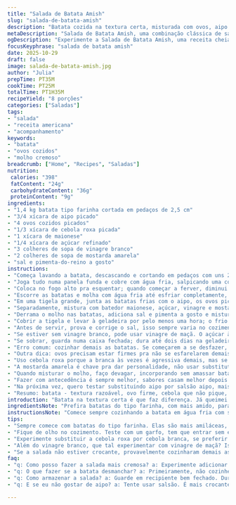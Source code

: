 ```yaml
---
title: "Salada de Batata Amish"
slug: "salada-de-batata-amish"
description: "Batata cozida na textura certa, misturada com ovos, aipo crocante e cebola branca. Molho cremoso com maionese, açúcar, vinagre e mostarda amarela, trazendo equilíbrio de sabores. Temperada com sal e pimenta na medida, gelada para apurar o sabor. Serve 8 pessoas. Sabor clássico do interior, com toque prático e moderno. Textura firme, mas macia – não desmancha. Fácil de fazer, mas exige atenção no cozimento da batata para não virar purê. Sugestão de trocar cebola por cebolinha para quem prefere sabor mais suave. Perfeita para churrascos, piqueniques ou refeições em família."
metaDescription: "Salada de Batata Amish, uma combinação clássica de sabores do interior com batata, ovos e um molho cremoso"
ogDescription: "Experimente a Salada de Batata Amish, uma receita cheia de sabor e tradição, ideal para refeições em família e eventos."
focusKeyphrase: "salada de batata amish"
date: 2025-10-29
draft: false
image: salada-de-batata-amish.jpg
author: "Julia"
prepTime: PT35M
cookTime: PT25M
totalTime: PT1H35M
recipeYield: "8 porções"
categories: ["Saladas"]
tags:
- "salada"
- "receita americana"
- "acompanhamento"
keywords:
- "batata"
- "ovos cozidos"
- "molho cremoso"
breadcrumb: ["Home", "Recipes", "Saladas"]
nutrition: 
 calories: "398"
 fatContent: "24g"
 carbohydrateContent: "36g"
 proteinContent: "9g"
ingredients:
- "1,4 kg batata tipo farinha cortada em pedaços de 2,5 cm"
- "3/4 xícara de aipo picado"
- "4 ovos cozidos picados"
- "1/3 xícara de cebola roxa picada"
- "1 xícara de maionese"
- "1/4 xícara de açúcar refinado"
- "3 colheres de sopa de vinagre branco"
- "2 colheres de sopa de mostarda amarela"
- "sal e pimenta-do-reino a gosto"
instructions:
- "Começa lavando a batata, descascando e cortando em pedaços com uns 2,5 cm; assim cozinha por igual sem se desfazer."
- "Joga tudo numa panela funda e cobre com água fria, salpicando uma colher e meia de chá de sal. Isso ajuda a temperar por dentro, não só por fora."
- "Coloca no fogo alto pra esquentar; quando começar a ferver, diminui o calor e macarenta até furar fácil com garfo. O barulho do borbulhar muda quando dá o ponto."
- "Escorre as batatas e molha com água fria até esfriar completamente, impede que cozinhem e paurem a textura."
- "Em uma tigela grande, junta as batatas frias com o aipo, os ovos picados e cebola roxa — a cebola roxa substitui a branca original, traz sabor mais suave e cor."
- "Separadamente, mistura com batedor maionese, açúcar, vinagre e mostarda; fica um molho cremoso com toque ácido e doce, equilibrado."
- "Derrama o molho nas batatas, adiciona sal e pimenta a gosto e mistura com delicadeza pra não amassar. Usar colher de silicone ajuda a preservar textura."
- "Cobrir a tigela e levar à geladeira por pelo menos uma hora; o frio ajuda a incorporar sabores e deixar textura firme, nada mole."
- "Antes de servir, prova e corrige o sal, isso sempre varia no cozimento. Se quiser, pode adicionar salsinha picada para frescor e cor."
- "Se estiver sem vinagre branco, pode usar vinagre de maçã. O açúcar às vezes substituo por mel, mais saudável e dá um toque sutíl."
- "Se sobrar, guarda numa caixa fechada; dura até dois dias na geladeira, mas perde um pouco da crocância do aipo com o tempo."
- "Erro comum: cozinhar demais as batatas. Se começarem a se desfazer, elas vão virar massa, perde aquela identidade na salada."
- "Outra dica: ovos precisam estar firmes pra não se esfarelarem demais na mistura, cozinhados por no mínimo 10 minutos em água fervente."
- "Uso cebola roxa porque a branca às vezes é agressiva demais, mas se preferir, pode manter a branca, só lavar em água fria antes de usar pra retirar aroma forte."
- "A mostarda amarela é chave pra dar personalidade, não usar substitutos genéricos, ou a receita perde a cara tradicional."
- "Quando misturar o molho, faço devagar, incorporando sem amassar batata nem ovos, textura é rei aqui!"
- "Fazer com antecedência é sempre melhor, sabores casam melhor depois de algumas horas frias. Na correria, geladeira por 30 minutos já ajuda."
- "Na próxima vez, quero testar substituindo aipo por salsão aipo, mais crocante e menos fibroso, já ouvi bons relatos."
- "Resumo: batata - textura razoável, ovo firme, cebola que não pique, molho cremoso a ponto, tempo na geladeira pra casar e voilà."
introduction: "Batata na textura certa é que faz diferença. Já queimei umas, já cozinhei demais outras, aprendi a escutar a panela ao invés do relógio. O crocante do aipo, o ovo que não desmancha, e um molho onde o ácido do vinagre contrasta com o doce do açúcar equilibram tudo. Troquei cebola branca por roxa por ser mais suave e colorida. Misturo tudo sem pressa, mexendo devagar, evitando que a salada vire purê. Deixo gelar; a mágica acontece na refrigeração, sabores se juntam e ficam mais profundos. Trago uma receita comalma, vivida, com erros aprendidos e acertos pessoais, perfeita pra quem quer um prato simples mas cheio de alma, daqueles que lembram almoço de domingo na fazenda."
ingredientsNote: "Prefira batatas do tipo farinha, com mais amido, para uma textura firme que não desmancha. O aipo pode ser substituído por talos de salsão se quiser algo mais crocante e menos fibroso, boa ideia para evitar aquele ar pesado. Cebola roxa cai melhor que branca, evita ardência exagerada, além de deixar a cor linda; mas se usar branca, lave e deixe repousar para tirar o gosto agressivo. O açúcar equilibra a acidez do vinagre, opção de mel funciona, mas muda sabor e adoçante. Use maionese de qualidade, textura e sabor caem muito se usar as baratas. A mostarda amarela é certa aqui, mostarda Dijon não substitui; busca aquela pegada marcante e tradicional. O sal vale por tudo, ajuste sempre ao final para evitar erro comum de salgar na panela. Ainda tem opções de vinagre: branco tradicional ou de maçã, dependendo da preferência pessoal e do que tem em casa. Ovo precisa estar bem cozido; isso evita que estoure na hora de misturar e deixa a salada com pedaços firmes e uniformes."
instructionsNote: "Comece sempre cozinhando a batata em água fria com sal, para temperar desde dentro. Monitorar visualmente e testar o ponto com garfo, que deve penetrar facilmente sem desmanchar. Enxague com água fria para parar cozimento; técnica simples que salva da batata cozinhar demais. A mistura dos ingredientes frios garante que o contraste seja mantido, nada de quente misturado com o molho gelado, ou perde textura e sabor. Fazer o molho separado ajuda a saber se o equilíbrio está bom; açúcar, vinagre, mostarda e maionese batidos uniformemente trazem consistência cremosa e sabor homogêneo. Ao juntar, não force, mexa com cuidado para o molho envolver tudo sem triturar. Gelar no mínimo 1 hora antes de servir aumenta sabor e textura, não pule. Sempre experimente antes de servir, ajuste o sal e pimenta. Pequenos detalhes evitam que a salada fique sem graça ou muito ácida. Se quiser incrementar, um toque de salsinha picada ou cebolinha fresca cai bem. Guarde os restos em recipiente fechado, 2 dias no máximo, para não perder a frescura e crocância."
tips:
- "Sempre comece com batatas do tipo farinha. Elas são mais amiláceas, mantêm a forma. Se usar outras, vai amassar. Mistura uma colher e meia de sal na água. Tempera bem a batata enquanto cozinha."
- "Fique de olho no cozimento. Teste com um garfo, tem que entrar sem esforço, mas não desmanchar. Se começar a estourar, já era. Depois que escorre, não esquece de molhar com água fria, isso para a cocção imediatamente."
- "Experimente substituir a cebola roxa por cebola branca, se preferir um sabor mais forte. Mas lembre-se de enxaguar bem a cebola branca em água fria. Isso ajuda a tirar aquele gosto intenso que pode amargar a salada."
- "Além do vinagre branco, que tal experimentar com vinagre de maçã? Isso dá um leve toque de doçura. Se não tiver açúcar, mel pode ser uma alternativa, mas altera o sabor. Teste e veja o que fica melhor para você."
- "Se a salada não estiver crocante, provavelmente cozinharam demais as batatas. Fique atento aos detalhes. O ponto ideal é fundamental para manter a textura firme, não vira purê. Se quiser adicionar algo mais fresco, a salsinha ou cebolinha são ótimas opções."
faq:
- "q: Como posso fazer a salada mais cremosa? a: Experimente adicionar mais maionese. Sem exageros. Ajuste aos poucos. Se precisar de mais acidez, vinagre é o caminho. Mas tem que cuidar para não deixar muito ácido."
- "q: O que fazer se a batata desmanchar? a: Primeiramente, não cozinhe demais. Batatas devem ser testadas. Mas se acontecer, pode usar o purê pra fazer um bolo de batata. Não precisa jogar fora, reaproveite!"
- "q: Como armazenar a salada? a: Guarde em recipiente bem fechado. Dura até dois dias, mas cuidado. O sabor desvia depois. O aipo perde a crocância. Se passar de dois dias, melhor descartar."
- "q: E se eu não gostar de aipo? a: Tente usar salsão. É mais crocante. Troca fácil. Outra opção: pepino. Mas não esqueça de tirar a água para não deixar a salada molhada. Adaptar é o segredo."

---
```

